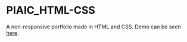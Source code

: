 # PIAIC_HTML-CSS
A non-responsive portfolio made in HTML and CSS.
Demo can be seen [here](https://robust-move.surge.sh/).
